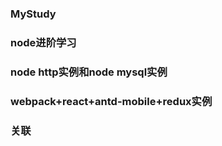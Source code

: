 ﻿### MyStudy

### node进阶学习

### node http实例和node mysql实例

### webpack+react+antd-mobile+redux实例

### 关联
